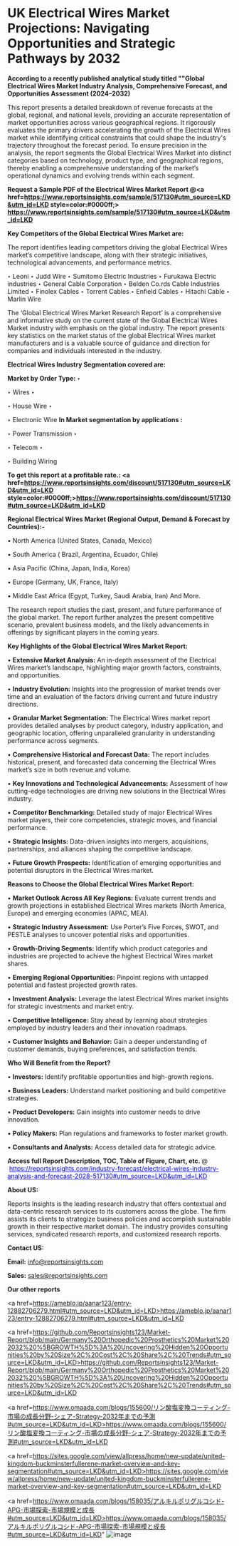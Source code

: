 # UK Electrical Wires Market Projections: Navigating Opportunities and Strategic Pathways by 2032

<strong>According to a recently published analytical study titled ""Global Electrical Wires Market Industry Analysis, Comprehensive Forecast, and Opportunities Assessment (2024–2032)</strong>

This report presents a detailed breakdown of revenue forecasts at the global, regional, and national levels, providing an accurate representation of market opportunities across various geographical regions. It rigorously evaluates the primary drivers accelerating the growth of the Electrical Wires market while identifying critical constraints that could shape the industry's trajectory throughout the forecast period. To ensure precision in the analysis, the report segments the Global Electrical Wires Market into distinct categories based on technology, product type, and geographical regions, thereby enabling a comprehensive understanding of the market’s operational dynamics and evolving trends within each segment.

<strong>Request a Sample PDF of the Electrical Wires Market Report </strong><strong>@<a href=https://www.reportsinsights.com/sample/517130#utm_source=LKD&utm_id=LKD style=color:#0000ff;> https://www.reportsinsights.com/sample/517130#utm_source=LKD&utm_id=LKD</a></strong></font>

<strong>Key Competitors of the Global Electrical Wires Market are:</strong>

The report identifies leading competitors driving the global Electrical Wires market’s competitive landscape, along with their strategic initiatives, technological advancements, and performance metrics.

‣ Leoni
‣ Judd Wire
‣ Sumitomo Electric Industries
‣ Furukawa Electric industries
‣ General Cable Corporation
‣ Belden Co.rds Cable Industries Limited
‣ Finolex Cables
‣ Torrent Cables
‣ Enfield Cables
‣ Hitachi Cable
‣ Marlin Wire

The ‘Global Electrical Wires Market Research Report’ is a comprehensive and informative study on the current state of the Global Electrical Wires Market industry with emphasis on the global industry. The report presents key statistics on the market status of the global Electrical Wires market manufacturers and is a valuable source of guidance and direction for companies and individuals interested in the industry.

<strong>Electrical Wires Industry Segmentation covered are:</strong>

<strong>Market by Order Type: </strong>
‣ 

‣ Wires
‣ 

‣ House Wire
‣ 

‣ Electronic Wire
<strong>In Market segmentation by applications :</strong>

‣ Power Transmission
‣ 

‣ Telecom
‣ 

‣ Building Wiring

<strong>To get this report at a profitable rate.: <a href=https://www.reportsinsights.com/discount/517130#utm_source=LKD&utm_id=LKD style=color:#0000ff;>https://www.reportsinsights.com/discount/517130#utm_source=LKD&utm_id=LKD</a></strong></font>

<strong>Regional Electrical Wires Market (Regional Output, Demand &amp; Forecast by Countries):-</strong>

• North America (United States, Canada, Mexico)

• South America ( Brazil, Argentina, Ecuador, Chile)

• Asia Pacific (China, Japan, India, Korea)

• Europe (Germany, UK, France, Italy)

• Middle East Africa (Egypt, Turkey, Saudi Arabia, Iran) And More.

The research report studies the past, present, and future performance of the global market. The report further analyzes the present competitive scenario, prevalent business models, and the likely advancements in offerings by significant players in the coming years.

<strong>Key Highlights of the Global Electrical Wires Market Report:</strong>

• <strong>Extensive Market Analysis:</strong> An in-depth assessment of the Electrical Wires market’s landscape, highlighting major growth factors, constraints, and opportunities.

• <strong>Industry Evolution:</strong> Insights into the progression of market trends over time and an evaluation of the factors driving current and future industry directions.

• <strong>Granular Market Segmentation:</strong> The Electrical Wires market report provides detailed analyses by product category, industry application, and geographic location, offering unparalleled granularity in understanding performance across segments.

• <strong>Comprehensive Historical and Forecast Data:</strong> The report includes historical, present, and forecasted data concerning the Electrical Wires market’s size in both revenue and volume.

• <strong>Key Innovations and Technological Advancements:</strong> Assessment of how cutting-edge technologies are driving new solutions in the Electrical Wires industry.

• <strong>Competitor Benchmarking:</strong> Detailed study of major Electrical Wires market players, their core competencies, strategic moves, and financial performance.

• <strong>Strategic Insights:</strong> Data-driven insights into mergers, acquisitions, partnerships, and alliances shaping the competitive landscape.

• <strong>Future Growth Prospects:</strong> Identification of emerging opportunities and potential disruptors in the Electrical Wires market.

<strong>Reasons to Choose the Global Electrical Wires Market Report:</strong>

• <strong>Market Outlook Across All Key Regions:</strong> Evaluate current trends and growth projections in established Electrical Wires markets (North America, Europe) and emerging economies (APAC, MEA).

• <strong>Strategic Industry Assessment:</strong> Use Porter’s Five Forces, SWOT, and PESTLE analyses to uncover potential risks and opportunities.

• <strong>Growth-Driving Segments:</strong> Identify which product categories and industries are projected to achieve the highest Electrical Wires market shares.

• <strong>Emerging Regional Opportunities:</strong> Pinpoint regions with untapped potential and fastest projected growth rates.

• <strong>Investment Analysis:</strong> Leverage the latest Electrical Wires market insights for strategic investments and market entry.

• <strong>Competitive Intelligence:</strong> Stay ahead by learning about strategies employed by industry leaders and their innovation roadmaps.

• <strong>Customer Insights and Behavior:</strong> Gain a deeper understanding of customer demands, buying preferences, and satisfaction trends.

<strong>Who Will Benefit from the Report?</strong>

• <strong>Investors:</strong> Identify profitable opportunities and high-growth regions.

• <strong>Business Leaders:</strong> Understand market positioning and build competitive strategies.

• <strong>Product Developers:</strong> Gain insights into customer needs to drive innovation.

• <strong>Policy Makers:</strong> Plan regulations and frameworks to foster market growth.

• <strong>Consultants and Analysts:</strong> Access detailed data for strategic advice.
</ul>
<strong>Access full Report Description, TOC, Table of Figure, Chart, etc. </strong>@  <a href=https://reportsinsights.com/industry-forecast/electrical-wires-industry-analysis-and-forecast-2028-517130#utm_source=LKD&utm_id=LKD style=color:#0000ff;>https://reportsinsights.com/industry-forecast/electrical-wires-industry-analysis-and-forecast-2028-517130#utm_source=LKD&utm_id=LKD</a></font>

<strong><strong>About US</strong>:</strong>

Reports Insights is the leading research industry that offers contextual and data-centric research services to its customers across the globe. The firm assists its clients to strategize business policies and accomplish sustainable growth in their respective market domain. The industry provides consulting services, syndicated research reports, and customized research reports.

<strong>Contact US:</strong>

<p class=""""><b>Email:</b> <a href=mailto:info@reportsinsights.com>info@reportsinsights.com</a></p>
<p class=""""><b>Sales:</b> <a href=mailto:sales@reportsinsights.com>sales@reportsinsights.com</a></p>

<strong>Our other reports</strong>

<a href=https://ameblo.jp/aanar123/entry-12882706279.html#utm_source=LKD&utm_id=LKD>https://ameblo.jp/aanar123/entry-12882706279.html#utm_source=LKD&utm_id=LKD</a>

<a href=https://github.com/Reportsinsights123/Market-Report/blob/main/Germany%20Orthopedic%20Prosthetics%20Market%202032%20%5BGROWTH%5D%3A%20Uncovering%20Hidden%20Opportunities%20by%20Size%2C%20Cost%2C%20Share%2C%20Trends#utm_source=LKD&utm_id=LKD>https://github.com/Reportsinsights123/Market-Report/blob/main/Germany%20Orthopedic%20Prosthetics%20Market%202032%20%5BGROWTH%5D%3A%20Uncovering%20Hidden%20Opportunities%20by%20Size%2C%20Cost%2C%20Share%2C%20Trends#utm_source=LKD&utm_id=LKD</a>

<a href=https://www.omaada.com/blogs/155600/リン酸塩変換コーティング-市場の成長分野-シェア-Strategy-2032年までの予測#utm_source=LKD&utm_id=LKD>https://www.omaada.com/blogs/155600/リン酸塩変換コーティング-市場の成長分野-シェア-Strategy-2032年までの予測#utm_source=LKD&utm_id=LKD</a>

<a href=https://sites.google.com/view/allpress/home/new-update/united-kingdom-buckminsterfullerene-market-overview-and-key-segmentation#utm_source=LKD&utm_id=LKD>https://sites.google.com/view/allpress/home/new-update/united-kingdom-buckminsterfullerene-market-overview-and-key-segmentation#utm_source=LKD&utm_id=LKD</a>

<a href=https://www.omaada.com/blogs/158035/アルキルポリグルコシド-APG-市場探索-市場規模と成長#utm_source=LKD&utm_id=LKD>https://www.omaada.com/blogs/158035/アルキルポリグルコシド-APG-市場探索-市場規模と成長#utm_source=LKD&utm_id=LKD</a>"
![image](https://github.com/user-attachments/assets/024adb4a-dc78-42b0-857b-6470bdda7a14)
